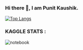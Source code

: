 ### Hi there 👋, I am Punit Kaushik.


[![Top Langs](https://github-readme-stats.vercel.app/api/top-langs/?username=Pun-it&layout=pie)](https://github.com/Pun-it/github-readme-stats)


### KAGGLE STATS : 

![notebook](https://road-to-kaggle-grandmaster.vercel.app/api/badges/pshikk/notebook)


